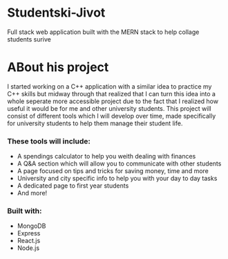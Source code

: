 # Studentski-Jivot
Full stack web application built with the MERN stack to help collage students surive

# ABout his project

I started working on a C++ application with a similar idea to practice my C++ skills but midway through that realized
that I can turn this idea into a whole seperate more accessible project due to the fact that I realized
how useful it would be for me and other university students. This project will consist of different tools which I will develop
over time, made specifically for university students to help them manage their student life.

### These tools will include:

* A spendings calculator to help you weith dealing with finances
* A Q&A section which will allow you to communicate with other students
* A page focused on tips and tricks for saving money, time and more
* University and city specific info to help you with your day to day tasks
* A dedicated page to first year students
* And more!

### Built with:

* MongoDB
* Express
* React.js
* Node.js
